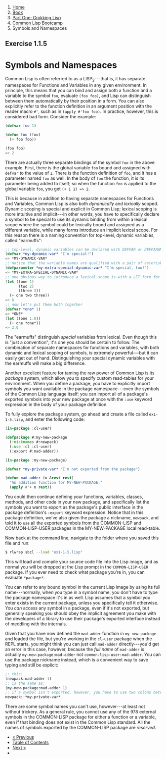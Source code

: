 <ol class="breadcrumb">
  <li><a href="/">Home</a></li>
  <li><a href="/book/">Book</a></li>
  <li><a href="/book/1-0-0-overview/">Part One: Grokking Lisp</a></li>
  <li><a href="/book/1-01-00-lisp-bootcamp/">Common Lisp Bootcamp</a></li>
  <li class="active">Symbols and Namespaces</li>
</ol>

## Exercise 1.1.5

# Symbols and Namespaces

Common Lisp is often referred to as a LISP<sub>2</sub>---that is, it has separate namespaces for Functions and Variables in any given environment.  In principle, this means that you can bind and assign both a function and a variable to the symbol `foo`, evaluate `(foo foo)`, and Lisp can distinguish between them automatically by their position in a form. You can also explicitly refer to the function definition in an argument position with the reader macro `#'`, such as in `(apply #'foo foo)`.  In practice, however, this is considered bad form.  Consider the example:

```lisp
(defvar foo 1)

(defun foo (foo)
  (+ foo foo))

(foo foo)
=> 2
```

There are actually three separate bindings of the symbol `foo` in the above example.  First, there is the global variable `foo` bound and assigned with `defvar` to the value of `1`.  There is the function definition of `foo`, and it has a parameter named `foo` as well.  In the body of `foo` the function, it is its parameter being added to itself; so when the function `foo` is applied to the global variable `foo`, you get `(+ 1 1) => 2`.

This is because in addition to having separate namespaces for Functions and Variables, Common Lisp is also both *dynamically* and *lexically* scoped. Dynamic scoping is special and explicit in Common Lisp; lexical scoping is more intuitive and implicit---in other words, you have to specifically declare a symbol to be special to use its dynamic binding from within a lexical scope where the symbol could be lexically bound and assigned as a different variable, while many forms introduce an implicit lexical scope.  For this reason there is a naming convention for top-level, dynamic variables, called "earmuffs":

```lisp
;; top-level, dynamic variables can be declared with DEFVAR or DEFPARAMETER
(defvar *my-dynamic-var* "I'm special!")
=> *MY-DYNAMIC-VAR*
;; notice that the variable names are qualified with a pair of asterisks? These are called earmuffs.
(defparameter *my-extra-special-dynamic-var* "I'm special, too!")
=> *MY-EXTRA-SPECIAL-DYNAMIC-VAR*
;; one obvious way to introduce a lexical scope is with a LET form for binding and assigning lexical variables:
(let ((one 1)
      (two 2)
      (three 3))
  (+ one two three))
=> 6
;; now let's put them both together
(defvar *one* 1)
=> *ONE*
(let ((one 1.0))
  (+ one *one*))
=> 2.0
```

The "earmuffs" distinguish *special* variables from lexical.  Even though this is "just a convention", it's one you should be certain to follow.  The combination of separate namespaces for functions and variables, with both dynamic and lexical scoping of symbols, is extremely powerful---but it can easily get out of hand.  Distinguishing your special dynamic variables with the earmuffs will make a big difference.

Another excellent feature for taming the raw power of Common Lisp is its *package* system, which allow you to specify custom read-tables for your environment.  When you define a package, you have to explicitly import symbols you want available in the package namespace---even the symbols of the Common Lisp language itself; you can import all of a package's exported symbols into your new package at once with the `:use` keyword expression in the body of your package definition.

To fully explore the package system, go ahead and create a file called `ex1-1-5.lisp`, and enter the following code:

```lisp
(in-package :cl-user)

(defpackage #:my-new-package
  (:nicknames #:newpack)
  (:use :cl :cl-user)
  (:export #:mad-adder))

(in-package :my-new-package)

(defvar *my-private-var* "I'm not exported from the package")

(defun mad-adder (n &rest rest)
  "An addition function for MY-NEW-PACKAGE."
  (apply #'+ n rest))
```

You could then continue defining your functions, variables, classes, methods, and other code in your new package, and specifically list the symbols you want to export as the package's public interface in the package definition's `:export` keyword expression. Notice that in this package definition, we've also given the package a nickname, `newpack`, and told it to `use` all the exported symbols from the COMMON-LISP and COMMON-LISP-USER packages in the MY-NEW-PACKAGE local read-table.

Now back at the command line, navigate to the folder where you saved this file and run:

```sh
$ rlwrap sbcl --load "ex1-1-5.lisp"
```

This will load and compile your source code file into the Lisp image, and as normal you will be dropped at the Lisp prompt in the `COMMON-LISP-USER` package.  If you ever need to check what package you're in, you can evaluate `*package*`.

You can refer to any bound symbol in the current Lisp image by using its full name---normally, when you type in a symbol name, you don't have to type the package namespace it's in as well.  Lisp assumes that a symbol you enter exists in the current package, unless you specifically tell it otherwise.  You *can* access any symbol in a package, even if it's not exported, but generally speaking you should obey the implicit agreement you make with the developers of a library to use their package's exported interface instead of meddling with the internals.

Given that you have now defined the `mad-adder` function in `my-new-package` and loaded the file, but you're working in the `cl-user` package when the REPL starts, you might think you can just call `mad-adder` directly---you'd get an error in this case, however, because the *full name* of `mad-adder` is actually `my-new-package:mad-adder` not `common-lisp-user:mad-adder`.  You can use the package nickname instead, which is a convenient way to save typing and still be explicit:

```lisp
;; this:
(newpack:mad-adder 1)
;; is the same as:
(my-new-package:mad-adder 1)
;; if a symbol isn't exported, however, you have to use two colons between the package and symbol
newpack::*my-private-var*
```

There are some symbol names you can't use, however---at least not without trickery.  As a general rule, you cannot use any of the 978 external symbols in the COMMON-LISP package for either a function or a variable, even if that binding does not exist in the Common Lisp standard.  All the names of symbols exported by the COMMON-LISP package are *reserved*.

<ul class="pager">
  <li class="previous"><a href="/book/1-01-04-lists-cons-cells/">&laquo; Previous</a></li>
  <li><a href="/book/">Table of Contents</a></li>
  <li class="next"><a href="/book/1-01-06-prefix-notation/">Next &raquo;</a><li>
</ul>

